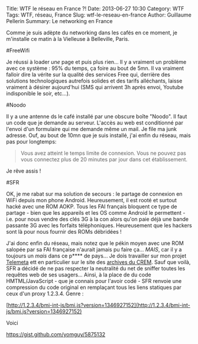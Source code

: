 Title: WTF le réseau en France ?!
Date: 2013-06-27 10:30
Category: WTF
Tags: WTF, réseau, France
Slug: wtf-le-reseau-en-france
Author: Guillaume Pellerin
Summary: Le networking en France

Comme je suis adèpte du networking dans les cafés en ce moment, je m'installe ce matin à la Vielleuse à Belleville, Paris.

#FreeWifi

Je réussi à loader *une* page et puis plus rien... Il y a vraiment un problème avec ce système : 95% du temps, ça foire au bout de 5mn. Il va vraiment falloir dire la vérite sur la qualité des services Free qui, derrière des solutions technologiques autrefois solides et des tarifs alléchants, laisse vraiment à désirer aujourd'hui (SMS qui arrivent 3h après envoi, Youtube indisponible le soir, etc...).

#Noodo

Il y a une antenne ds le café installé par une obscure boîte "Noodo". Il faut un code que je demande au serveur. L'accès au web est conditionné par l'envoi d'un formulaire qui me demande même un mail. Je file ma junk adresse. Ouf, au bout de 10mn que je suis installé, j'ai enfin du réseau, mais pas pour longtemps:

> Vous avez atteint le temps limite de connexion. Vous ne pouvez pas vous connectez plus de 20 minutes  par jour dans cet établissement.

Je rêve assis !

#SFR

OK, je me rabat sur ma solution de secours : le partage de connexion en WiFi depuis mon phone Android. Heureusement, il est rooté et surtout hacké avec une ROM AOKP. Tous les FAI français bloquent ce type de partage - bien que les appareils et les OS comme Android le permettent - i.e. pour nous vendre des clés 3G à la con alors qu'on paie déjà une bande passante 3G avec les forfaits téléphoniques. Heureusement que les hackers sont là pour nous fournir des ROMs débridées !

J'ai donc enfin du réseau, mais notez que le pékin moyen avec une ROM salopée par sa FAI française n'aurait jamais pu faire ça... *MAIS*, car il y a toujours un *mais* dans ce p**** de pays... Je dois travailler sur mon projet [Telemeta](http://telemeta.org) ett en particulier sur le site des [archives du CREM](http://archives.crem-cnrs.fr). Sauf que voilà, SFR a décidé de ne pas respecter la neutralité du net de sniffer toutes les requêtes web de ses usagers... Ainsi, à la place de du code HMTML/JavaScript - que je connais pour l'avoir codé - SFR renvoie une compression du code original en remplaçant tous les liens statiques par ceux d'un proxy 1.2.3.4. Genre :

[http://1.2.3.4/bmi-int-js/bmi.js?version=1346927152](http://1.2.3.4/bmi-int-js/bmi.js?version=1346927152)

Voici 

https://gist.github.com/yomguy/5875132


